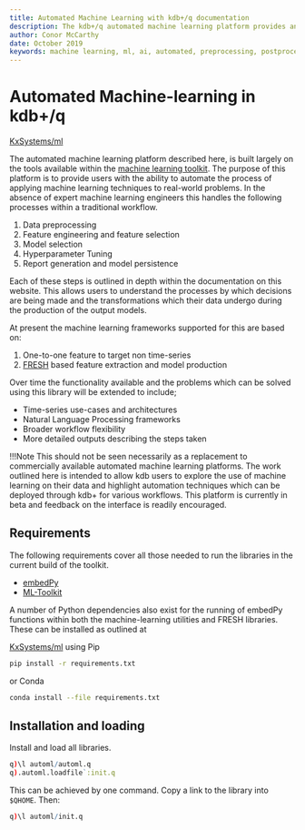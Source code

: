 ```yaml
---
title: Automated Machine Learning with kdb+/q documentation
description: The kdb+/q automated machine learning platform provides an architecture through which users can apply machine learning techniques to datasets in order to find the best models to predict a target of interest. This platform handles all parts of the machine learning workflow from the preprocessing of data to the export of models, descriptive images and reports outlining the success of the project. 
author: Conor McCarthy
date: October 2019
keywords: machine learning, ml, ai, automated, preprocessing, postprocessing, feature extraction, feature selection, statistics, interpretability, kdb+, q
---
```

# <i class="fas fa-share-alt"></i> Automated Machine-learning in kdb+/q



<i class="fab fa-github"></i>
[KxSystems/ml](https://github.com/kxsystems/automl/)

The automated machine learning platform described here, is built largely on the tools available within the [machine learning toolkit](../toolkit/ml/toolkit). The purpose of this platform is to provide users with the ability to automate the process of applying machine learning techniques to real-world problems. In the absence of expert machine learning engineers this handles the following processes within a traditional workflow.

1. Data preprocessing
2. Feature engineering and feature selection
3. Model selection
4. Hyperparameter Tuning 
5. Report generation and model persistence

Each of these steps is outlined in depth within the documentation on this website. This allows users to understand the processes by which decisions are being made and the transformations which their data undergo during the production of the output models.

At present the machine learning frameworks supported for this are based on:

1. One-to-one feature to target non time-series
2. [FRESH](../toolkit/ml/fresh) based feature extraction and model production


Over time the functionality available and the problems which can be solved using this library will be extended to include;

-   Time-series use-cases and architectures
-   Natural Language Processing frameworks
-   Broader workflow flexibility
-   More detailed outputs describing the steps taken

!!!Note
	This should not be seen necessarily as a replacement to commercially available automated machine learning platforms. The work outlined here is intended to allow kdb users to explore the use of machine learning on their data and highlight automation techniques which can be deployed through kdb+ for various workflows. This platform is currently in beta and feedback on the interface is readily encouraged.

## Requirements

The following requirements cover all those needed to run the libraries in the current build of the toolkit.

-   [embedPy](../embedpy/index.md)
-   [ML-Toolkit](../toolkit/index.md)

A number of Python dependencies also exist for the running of embedPy functions within both the machine-learning utilities and FRESH libraries.
These can be installed as outlined at

<i class="fab fa-github"></i>
[KxSystems/ml](https://github.com/kxsystems/automl)
using Pip

```bash
pip install -r requirements.txt
```

or Conda

```bash
conda install --file requirements.txt
```


## Installation and loading

Install and load all libraries.

```q
q)\l automl/automl.q
q).automl.loadfile`:init.q
```

This can be achieved by one command.
Copy a link to the library into `$QHOME`.
Then:

```q
q)\l automl/init.q
```

